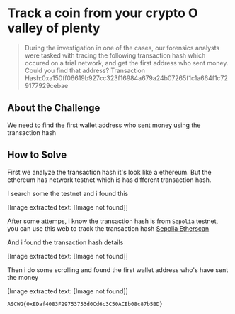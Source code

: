 # Track a coin from your crypto O valley of plenty

> During the investigation in one of the cases, our forensics analysts were tasked with tracing the following transaction hash which occured on a trial network, and get the first address who sent money. Could you find that address?
> Transaction Hash:0xa150ff06619b927cc323f16984a679a24b07265f1c1a664f1c729177929cebae

## About the Challenge

We need to find the first wallet address who sent money using the transaction hash

## How to Solve

First we analyze the transaction hash it's look like a ethereum. But the ethereum has network testnet which is has different transaction hash.

I search some the testnet and i found this


[Image extracted text: [Image not found]]


After some attemps, i know the transaction hash is from `Sepolia` testnet, you can use this web to track the transaction hash [Sepolia Etherscan](https://sepolia.etherscan.io/)

And i found the transaction hash details


[Image extracted text: [Image not found]]


Then i do some scrolling and found the first wallet address who's have sent the money


[Image extracted text: [Image not found]]


```
ASCWG{0xEDaf4083F29753753d0Cd6c3C50ACEb08c87b5BD}
```
